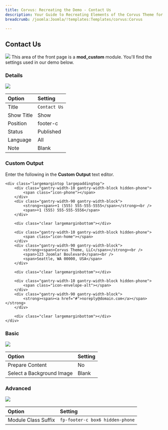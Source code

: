 ```yaml
---
title: Corvus: Recreating the Demo - Contact Us
description: Your Guide to Recreating Elements of the Corvus Theme for Joomla
breadcrumb: /joomla:Joomla/!templates:Templates/corvus:Corvus

---
```


Contact Us
----
![][demo]
This area of the front page is a **mod_custom** module. You'll find the settings used in our demo below.

### Details
![][demo2]

| Option     | Setting      |  
| :--------- | :----------- |  
| Title      | `Contact Us` |  
| Show Title | Show         |  
| Position   | footer-c     |  
| Status     | Published    |  
| Language   | All          |  
| Note       | Blank        |  

### Custom Output
Enter the following in the **Custom Output** text editor.

~~~
<div class="largemargintop largepaddingtop">
	<div class="gantry-width-10 gantry-width-block hidden-phone">
	    <span class="icon-phone"></span>
	</div>
	<div class="gantry-width-90 gantry-width-block">
	    <strong><span>+1 (555) 555-555-5555</span></strong><br />
	    <span>+1 (555) 555-555-5556</span>
	</div>

	<div class="clear largemarginbottom"></div>

	<div class="gantry-width-10 gantry-width-block hidden-phone">
	    <span class="icon-home"></span>
	</div>
	<div class="gantry-width-90 gantry-width-block">
		<strong><span>Corvus Theme, LLC</span></strong><br />
	    <span>123 Joomla! Boulevard</span><br />
	    <span>Seattle, WA 00000, USA</span> 
	</div>

	<div class="clear largemarginbottom"></div>

	<div class="gantry-width-10 gantry-width-block hidden-phone">
	    <span class="icon-envelope-alt"></span>
	</div>
	<div class="gantry-width-90 gantry-width-block">
	    <strong><span><a href="#">noreply@domain.com</a></span></strong>
	</div>

	<div class="clear largemarginbottom"></div>	
</div>
~~~

### Basic
![][demo3]

| Option                    | Setting |
| :------------------------ | :------ |
| Prepare Content           | No      |
| Select a Background Image | Blank   |

### Advanced
![][demo4]

| Option              | Setting                         |  
| :------------------ | :------------------------------ |  
| Module Class Suffix | `fp-footer-c box6 hidden-phone` |  

[demo]: assets/demo_13.jpeg
[demo2]: assets/contact_1.jpeg
[demo3]: assets/contact_2.jpeg
[demo4]: assets/contact_3.jpeg